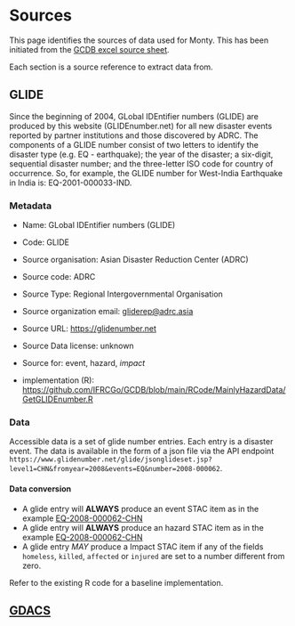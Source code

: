 # Sources

This page identifies the sources of data used for Monty. This has been initiated from the [GCDB excel source sheet](https://github.com/IFRCGo/GCDB/blob/main/Taxonomies/Monty_DataSources.xlsx).

Each section is a source reference to extract data from.

## GLIDE

Since the beginning of 2004, GLobal IDEntifier numbers (GLIDE) are produced by this website (GLIDEnumber.net) for all new disaster events reported by partner institutions and those discovered by ADRC.
The components of a GLIDE number consist of two letters to identify the disaster type (e.g. EQ - earthquake); the year of the disaster; a six-digit, sequential disaster number; and the three-letter ISO code for country of occurrence. So, for example, the GLIDE number for West-India Earthquake in India is: EQ-2001-000033-IND.

### Metadata

* Name: GLobal IDEntifier numbers (GLIDE)
* Code: GLIDE
* Source organisation: Asian Disaster Reduction Center (ADRC)
* Source code: ADRC
* Source Type: Regional Intergovernmental Organisation
* Source organization email: gliderep@adrc.asia
* Source URL: https://glidenumber.net
* Source Data license: unknown
* Source for: event, hazard, *impact*

* implementation (R): https://github.com/IFRCGo/GCDB/blob/main/RCode/MainlyHazardData/GetGLIDEnumber.R

### Data

Accessible data is a set of glide number entries. Each entry is a disaster event. The data is available in the form of a json file via the API endpoint `https://www.glidenumber.net/glide/jsonglideset.jsp?level1=CHN&fromyear=2008&events=EQ&number=2008-000062`.

#### Data conversion

* A glide entry will **ALWAYS** produce an event STAC item as in the example [EQ-2008-000062-CHN](../examples/glide-events/EQ-2008-000062-CHN.json)
* A glide entry will **ALWAYS** produce an hazard STAC item as in the example [EQ-2008-000062-CHN](../examples/glide-hazards/EQ-2008-000062-CHN.json)
* A glide entry *MAY* produce a Impact STAC item if any of the fields `homeless`, `killed`, `affected` or `injured` are set to a number different from zero.

Refer to the existing R code for a baseline implementation.

## [GDACS](GDACS)
